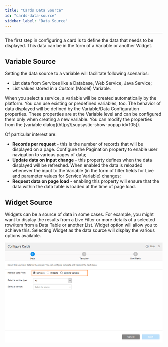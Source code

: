 ```yaml
---
title: "Cards Data Source"
id: "cards-data-source"
sidebar_label: "Data Source" 
---
```

---
The first step in configuring a card is to define the data that needs to be displayed. This data can be in the form of a Variable or another Widget.

## Variable Source

Setting the data source to a variable will facilitate following scenarios:

- List data from Services like a Database, Web Service, Java Service;
- List values stored in a Custom (Model) Variable.

When you select a service, a variable will be created automatically by the platform. You can use existing or predefined variables, too. The behavior of data displayed will be defined by the Variable/Data Configuration properties. These properties are at the Variable level and can be configured them only when creating a new variable. You can modify the properties from the [variable dialog](http://[supsystic-show-popup id=105]).

Of particular interest are:

- **Records per request** - this is the number of records that will be displayed on a page. Configure the Pagination property to enable user navigation to various pages of data;
- **Update data on input change** - this property defines when the data displayed will be refreshed. When enabled the data is reloaded whenever the input to the Variable (in the form of filter fields for Live and parameter values for Service Variable) changes;
- **Request data on page load** - enabling this property will ensure that the data within the data table is loaded at the time of page load.

## Widget Source

Widgets can be a source of data in some cases. For example, you might want to display the results from a Live Filter or more details of a selected row/item from a Data Table or another List. Widget option will allow you to achieve this. Selecting Widget as the data source will display the various options available.

[![](/learn/assets/cards-data.png)](/learn/assets/cards-data.png)


